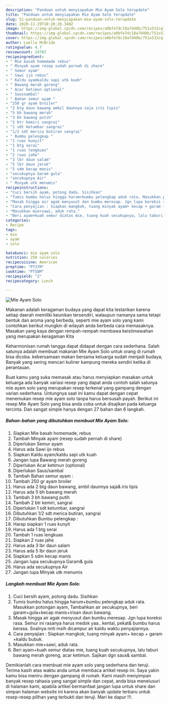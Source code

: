 ```yaml
---
description: "Panduan untuk menyiapakan Mie Ayam Solo terupdate"
title: "Panduan untuk menyiapakan Mie Ayam Solo terupdate"
slug: 51-panduan-untuk-menyiapakan-mie-ayam-solo-terupdate
date: 2020-11-29T10:28:20.348Z
image: https://img-global.cpcdn.com/recipes/a0bfe7dc18a7d40b/751x532cq70/mie-ayam-solo-foto-resep-utama.jpg
thumbnail: https://img-global.cpcdn.com/recipes/a0bfe7dc18a7d40b/751x532cq70/mie-ayam-solo-foto-resep-utama.jpg
cover: https://img-global.cpcdn.com/recipes/a0bfe7dc18a7d40b/751x532cq70/mie-ayam-solo-foto-resep-utama.jpg
author: Luella McBride
ratingvalue: 4.7
reviewcount: 24782
recipeingredient:
- " Mie basah homemade rebus"
- " Minyak ayam resep sudah pernah di share"
- " Semur ayam"
- " Sawi ijo rebus"
- " Kaldu ayamkaldu sapi utk kuah"
- " Bawang merah goreng"
- " Acar ketimun optional"
- " Saussambal"
- " Bahan semur ayam "
- "250 gr ayam broiler"
- "2 btg daun bawang ambil daunnya saja iris tipis"
- "5 bh bawang merah"
- "3 bh bawang putih"
- "2 btr kemiri sangrai"
- "1 sdt ketumbar sangrai"
- "1/2 sdt merica butiran sangrai"
- " Bumbu pelengkap "
- "1 ruas kunyit"
- "1 btg serai"
- "1 ruas lengkuas"
- "2 ruas jahe"
- "3 lbr daun salam"
- "5 lbr daun jeruk"
- "5 sdm kecap manis"
- "secukupnya Garam gula"
- "secukupnya Air"
- " Minyak utk menumis"
recipeinstructions:
- "Cuci bersih ayam, potong dadu. Sisihkan"
- "Tumis bumbu halus hingga harum+bumbu pelengkap aduk rata. Masukkan potongan ayam, Tambahkan air secukupnya, beri garam+gula+kecap manis+irisan daun bawang."
- "Masak hingga air agak menyusut dan bumbu meresap. Jgn lupa koreksi rasa. Semur ini rasanya harus medok yaa.. kental, pekat&amp; bumbu harus berasa. Soalnya nnti msih dicampur air kaldu waktu penyajiannya."
- "Cara penyajian : Siapkan mangkok, tuang minyak ayam+ kecap + garam +kaldu bubuk."
- "Masukkan mie+sawi, aduk rata."
- "Beri ayam+kuah semur diatas mie, tuang kuah secukupnya, lalu taburi bawang merah goreng, acar ketimun. Sajikan dgn saus&amp; sambal."
categories:
- Recipe
tags:
- mie
- ayam
- solo

katakunci: mie ayam solo 
nutrition: 258 calories
recipecuisine: American
preptime: "PT37M"
cooktime: "PT58M"
recipeyield: "2"
recipecategory: Lunch

---
```



![Mie Ayam Solo](https://img-global.cpcdn.com/recipes/a0bfe7dc18a7d40b/751x532cq70/mie-ayam-solo-foto-resep-utama.jpg)

Makanan adalah keragaman budaya yang dapat kita lestarikan karena setiap daerah memiliki keunikan tersendiri, walaupun namanya sama tetapi bentuk dan aroma yang berbeda, seperti mie ayam solo yang kami contohkan berikut mungkin di wilayah anda berbeda cara memasaknya. Masakan yang kaya dengan rempah-rempah membawa keistimewahan yang merupakan keragaman Kita

Keharmonisan rumah tangga dapat didapat dengan cara sederhana. Salah satunya adalah membuat makanan Mie Ayam Solo untuk orang di rumah bisa dicoba. kebersamaan makan bersama keluarga sudah menjadi budaya, Banyak yang sering mencari kuliner kampung mereka sendiri ketika di perantauan.



Buat kamu yang suka memasak atau harus menyiapkan masakan untuk keluarga ada banyak variasi resep yang dapat anda contoh salah satunya mie ayam solo yang merupakan resep terkenal yang gampang dengan varian sederhana. Untungnya saat ini kamu dapat dengan cepat menemukan resep mie ayam solo tanpa harus bersusah payah.
Berikut ini resep Mie Ayam Solo yang bisa anda coba untuk disajikan pada keluarga tercinta. Dan sangat simple hanya dengan 27 bahan dan 6 langkah.


<!--inarticleads1-->

##### Bahan-bahan yang dibutuhkan membuat Mie Ayam Solo:

1. Siapkan  Mie basah homemade, rebus
1. Tambah  Minyak ayam (resep sudah pernah di share)
1. Diperlukan  Semur ayam
1. Harus ada  Sawi ijo rebus
1. Siapkan  Kaldu ayam/kaldu sapi utk kuah
1. Jangan lupa  Bawang merah goreng
1. Diperlukan  Acar ketimun (optional)
1. Diperlukan  Saus/sambal
1. Tambah  Bahan semur ayam :
1. Tambah 250 gr ayam broiler
1. Harus ada 2 btg daun bawang, ambil daunnya saja&amp; iris tipis
1. Harus ada 5 bh bawang merah
1. Tambah 3 bh bawang putih
1. Tambah 2 btr kemiri, sangrai
1. Diperlukan 1 sdt ketumbar, sangrai
1. Dibutuhkan 1/2 sdt merica butiran, sangrai
1. Dibutuhkan  Bumbu pelengkap :
1. Harap siapkan 1 ruas kunyit
1. Harus ada 1 btg serai
1. Tambah 1 ruas lengkuas
1. Siapkan 2 ruas jahe
1. Harus ada 3 lbr daun salam
1. Harus ada 5 lbr daun jeruk
1. Siapkan 5 sdm kecap manis
1. Jangan lupa secukupnya Garam&amp; gula
1. Harus ada secukupnya Air
1. Jangan lupa  Minyak utk menumis




<!--inarticleads2-->

##### Langkah membuat  Mie Ayam Solo:

1. Cuci bersih ayam, potong dadu. Sisihkan
1. Tumis bumbu halus hingga harum+bumbu pelengkap aduk rata. Masukkan potongan ayam, Tambahkan air secukupnya, beri garam+gula+kecap manis+irisan daun bawang.
1. Masak hingga air agak menyusut dan bumbu meresap. Jgn lupa koreksi rasa. Semur ini rasanya harus medok yaa.. kental, pekat&amp; bumbu harus berasa. Soalnya nnti msih dicampur air kaldu waktu penyajiannya.
1. Cara penyajian : Siapkan mangkok, tuang minyak ayam+ kecap + garam +kaldu bubuk.
1. Masukkan mie+sawi, aduk rata.
1. Beri ayam+kuah semur diatas mie, tuang kuah secukupnya, lalu taburi bawang merah goreng, acar ketimun. Sajikan dgn saus&amp; sambal.




Demikianlah cara membuat mie ayam solo yang sederhana dan teruji. Terima kasih atas waktu anda untuk membaca artikel resep ini. Saya yakin kamu bisa meniru dengan gampang di rumah. Kami masih menyimpan banyak resep rahasia yang sangat simple dan cepat, anda bisa menelusuri di halaman kami, apabila artikel bermanfaat jangan lupa untuk share dan simpan halaman website ini karena akan banyak update terbaru untuk resep-resep pilihan yang terbukti dan teruji. Mari ke dapur !!!. 
